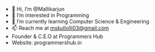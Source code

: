 - 👋 Hi, I’m @Mallikarjun
- 👀 I’m interested in Programming
- 🌱 I’m currently learning Computer Science & Engineering
- 📫 Reach me at mskullolli03@gmail.com
- Founder & C.E.O at Programmers Hub
- Website: programmershub.in
